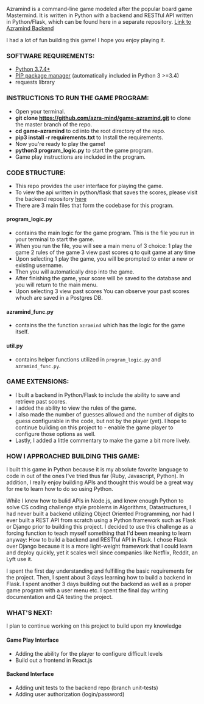 Azramind is a command-line game modeled after the popular board game Mastermind. It is written in Python with a backend and RESTful API written in Python/Flask, which can be found here in a separate repository. [Link to Azramind Backend](https://github.com/azra-mind/be-azramind)

I had a lot of fun building this game! I hope you enjoy playing it.

### SOFTWARE REQUIREMENTS:

- [Python 3.7.4+](https://www.python.org/download/)
- [PIP package manager](https://pip.pypa.io/en/stable/installing/) (automatically included in Python 3 >=3.4)
- requests library

### INSTRUCTIONS TO RUN THE GAME PROGRAM:

- Open your terminal.
- **git clone https://github.com/azra-mind/game-azramind.git** to clone the master branch of the repo.
- **cd game-azramind** to cd into the root directory of the repo.
- **pip3 install -r requirements.txt** to Install the requirements.
- Now you're ready to play the game!
- **python3 program_logic.py** to start the game program.
- Game play instructions are included in the program.

### CODE STRUCTURE:

- This repo provides the user interface for playing the game.
- To view the api written in python/flask that saves the scores, please visit the backend repository [here](https://github.com/azra-mind/be-azramind)
- There are 3 main files that form the codebase for this program.

#### program_logic.py

- contains the main logic for the game program. This is the file you run in your terminal to start the game.
- When you run the file, you will see a main menu of 3 choice:
  1 play the game
  2 rules of the game
  3 view past scores
  q to quit game at any time
- Upon selecting 1 play the game, you will be prompted to enter a new or existing username.
- Then you will automatically drop into the game.
- After finishing the game, your score will be saved to the database and you will return to the main menu.
- Upon selecting 3 view past scores You can observe your past scores whuch are saved in a Postgres DB.

#### azramind_func.py

- contains the the function `azramind` which has the logic for the game itself.

#### util.py

- contains helper functions utilized in `program_logic.py` and `azramind_func.py`.

### GAME EXTENSIONS:

- I built a backend in Python/Flask to include the ability to save and retrieve past scores.
- I added the ability to view the rules of the game.
- I also made the number of guesses allowed and the number of digits to guess configurable in the code, but not by the player (yet). I hope to continue building on this project to - enable the game player to configure those options as well.
- Lastly, I added a little commentary to make the game a bit more lively.

### HOW I APPROACHED BUILDING THIS GAME:

I built this game in Python because it is my absolute favorite language to code in out of the ones I've tried thus far (Ruby, Javascript, Python). In addition, I really enjoy building APIs and thought this would be a great way for me to learn how to do so using Python.

While I knew how to bulid APIs in Node.js, and knew enough Python to solve CS coding challenge style problems in Algorithms, Datastructures, I had never built a backend utilizing Object Oriented Programming, nor had I ever built a REST API from scratch using a Python framework such as Flask or Django prior to building this project. I decided to use this challenge as a forcing function to teach myself something that I'd been meaning to learn anyway: How to build a backend and RESTful API in Flask. I chose Flask over Django because it is a more light-weight framework that I could learn and deploy quickly, yet it scales well since companies like Netflix, Reddit, an Lyft use it.

I spent the first day understanding and fulfilling the basic requirements for the project. Then, I spent about 3 days learning how to build a backend in Flask. I spent another 3 days building out the backend as well as a proper game program with a user menu etc. I spent the final day writing documentation and QA testing the project.

### WHAT'S NEXT:

I plan to continue working on this project to build upon my knowledge

#### Game Play Interface

- Adding the ability for the player to configure difficult levels
- Build out a frontend in React.js

#### Backend Interface

- Adding unit tests to the backend repo (branch unit-tests)
- Adding user authorization (login/password)
